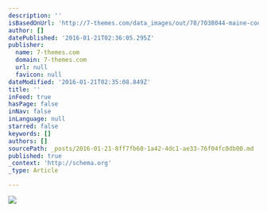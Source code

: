 ```yaml
---
description: ''
isBasedOnUrl: 'http://7-themes.com/data_images/out/78/7038044-maine-coon-kittens.jpg'
author: []
datePublished: '2016-01-21T02:36:05.295Z'
publisher:
  name: 7-themes.com
  domain: 7-themes.com
  url: null
  favicon: null
dateModified: '2016-01-21T02:35:08.849Z'
title: ''
inFeed: true
hasPage: false
inNav: false
inLanguage: null
starred: false
keywords: []
authors: []
sourcePath: _posts/2016-01-21-8ff7fb60-1a42-4dc1-ae33-76f04fc0db00.md
published: true
_context: 'http://schema.org'
_type: Article

---
```

![](http://7-themes.com/data_images/out/78/7038044-maine-coon-kittens.jpg)